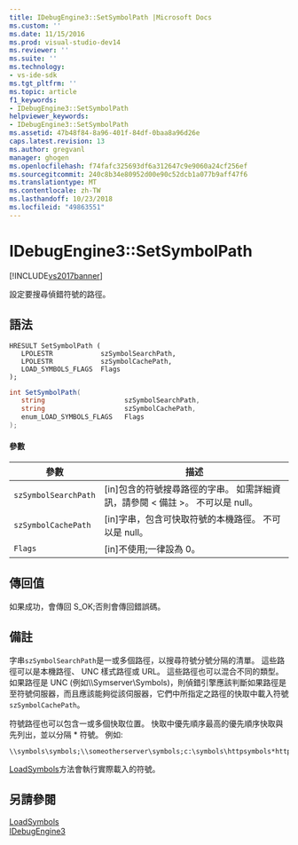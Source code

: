 ```yaml
---
title: IDebugEngine3::SetSymbolPath |Microsoft Docs
ms.custom: ''
ms.date: 11/15/2016
ms.prod: visual-studio-dev14
ms.reviewer: ''
ms.suite: ''
ms.technology:
- vs-ide-sdk
ms.tgt_pltfrm: ''
ms.topic: article
f1_keywords:
- IDebugEngine3::SetSymbolPath
helpviewer_keywords:
- IDebugEngine3::SetSymbolPath
ms.assetid: 47b48f84-8a96-401f-84df-0baa8a96d26e
caps.latest.revision: 13
ms.author: gregvanl
manager: ghogen
ms.openlocfilehash: f74fafc325693df6a312647c9e9060a24cf256ef
ms.sourcegitcommit: 240c8b34e80952d00e90c52dcb1a077b9aff47f6
ms.translationtype: MT
ms.contentlocale: zh-TW
ms.lasthandoff: 10/23/2018
ms.locfileid: "49863551"
---
```

# <a name="idebugengine3setsymbolpath"></a>IDebugEngine3::SetSymbolPath
[!INCLUDE[vs2017banner](../../../includes/vs2017banner.md)]

設定要搜尋偵錯符號的路徑。  
  
## <a name="syntax"></a>語法  
  
```cpp#  
HRESULT SetSymbolPath (  
   LPOLESTR            szSymbolSearchPath,  
   LPOLESTR            szSymbolCachePath,  
   LOAD_SYMBOLS_FLAGS  Flags  
);  
```  
  
```csharp  
int SetSymbolPath(  
   string                    szSymbolSearchPath,   
   string                    szSymbolCachePath,   
   enum_LOAD_SYMBOLS_FLAGS   Flags  
);  
```  
  
#### <a name="parameters"></a>參數  
  
|參數|描述|  
|---------------|-----------------|  
|`szSymbolSearchPath`|[in]包含的符號搜尋路徑的字串。 如需詳細資訊，請參閱 < 備註 >。 不可以是 null。|  
|`szSymbolCachePath`|[in]字串，包含可快取符號的本機路徑。 不可以是 null。|  
|`Flags`|[in]不使用;一律設為 0。|  
  
## <a name="return-value"></a>傳回值  
 如果成功，會傳回 S_OK;否則會傳回錯誤碼。  
  
## <a name="remarks"></a>備註  
 字串`szSymbolSearchPath`是一或多個路徑，以搜尋符號分號分隔的清單。 這些路徑可以是本機路徑、 UNC 樣式路徑或 URL。 這些路徑也可以混合不同的類型。 如果路徑是 UNC (例如\\\Symserver\Symbols)，則偵錯引擎應該判斷如果路徑是至符號伺服器，而且應該能夠從該伺服器，它們中所指定之路徑的快取中載入符號`szSymbolCachePath`。  
  
 符號路徑也可以包含一或多個快取位置。 快取中優先順序最高的優先順序快取與先列出，並以分隔 * 符號。 例如:   
  
```  
\\symbols\symbols;\\someotherserver\symbols;c:\symbols\httpsymbols*http://msdl.microsoft.com  
```  
  
 [LoadSymbols](../../../extensibility/debugger/reference/idebugengine3-loadsymbols.md)方法會執行實際載入的符號。  
  
## <a name="see-also"></a>另請參閱  
 [LoadSymbols](../../../extensibility/debugger/reference/idebugengine3-loadsymbols.md)   
 [IDebugEngine3](../../../extensibility/debugger/reference/idebugengine3.md)

